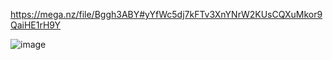 

https://mega.nz/file/Bggh3ABY#yYfWc5dj7kFTv3XnYNrW2KUsCQXuMkor9QaiHE1rH9Y

![image](https://github.com/user-attachments/assets/37f7de43-c685-4f32-93ad-7cc8130a4134)
